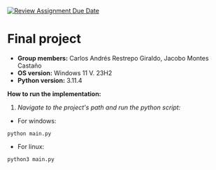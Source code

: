 [![Review Assignment Due Date](https://classroom.github.com/assets/deadline-readme-button-24ddc0f5d75046c5622901739e7c5dd533143b0c8e959d652212380cedb1ea36.svg)](https://classroom.github.com/a/kw1YU2tQ)

# Final project

- **Group members:** Carlos Andrés Restrepo Giraldo, Jacobo Montes Castaño  
- **OS version:** Windows 11 V. 23H2  
- **Python version:** 3.11.4 


**How to run the implementation:**
1. *Navigate to the project's path and run the python script:*

- For windows:
```shell
python main.py
```
- For linux:
```shell
python3 main.py